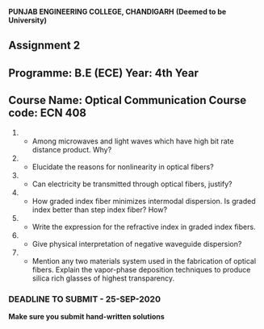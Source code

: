 **PUNJAB ENGINEERING COLLEGE, CHANDIGARH**
       **(Deemed to be University)**

## Assignment 2
 
## Programme: B.E (ECE)                                                                  Year: 4th Year
## Course Name: Optical Communication                                                  Course code: ECN 408


1.   * Among microwaves and light waves which have high bit rate distance product. Why?

2.   * Elucidate the reasons for nonlinearity in optical fibers?

3.   * Can electricity be transmitted through optical fibers, justify?

4.   * How graded index fiber minimizes intermodal dispersion. Is graded index better than step index fiber? How?

5.   * Write the expression for the refractive index in graded index fibers.

6.   * Give physical interpretation of negative waveguide dispersion?

7.   * Mention any two materials system used in the fabrication of optical fibers. Explain the vapor-phase deposition techniques to produce silica rich glasses of          highest transparency.

### DEADLINE TO SUBMIT - 25-SEP-2020 
**Make sure you submit hand-written solutions**
